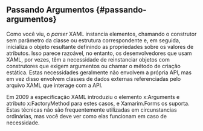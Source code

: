 ## Passando Argumentos {#passando-argumentos}

Como você viu, o _parser_ XAML instancia elementos, chamando o construtor sem parâmetro da classe ou estrutura correspondente e, em seguida, inicializa o objeto resultante definindo as propriedades sobre os valores de atributos. Isso parece razoável, no entanto, os desenvolvedores que usam XAML, por vezes, têm a necessidade de reinstanciar objetos com construtores que exigem argumentos ou chamar o método de criação estática. Estas necessidades geralmente não envolvem a própria API, mas em vez disso envolvem classes de dados externas referenciadas pelo arquivo XAML que interage com a API.

Em 2009 a especificação XAML introduziu o elemento x:Arguments e atributo x:FactoryMethod para estes casos, e Xamarim.Forms os suporta. Estas técnicas não são frequentemente utilizadas em circunstancias ordinárias, mas você deve ver como elas funcionam em caso de necessidade.